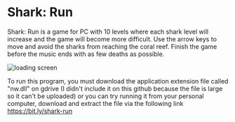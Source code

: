 # Shark: Run
Shark: Run is a game for PC with 10 levels where each shark level will increase and the game will become more difficult. Use the arrow keys to move and avoid the sharks from reaching the coral reef. Finish the game before the music ends with as few deaths as possible.

![loading screen](https://github.com/ppatriciasy/shark-run/assets/90816223/86e82970-3d8a-438c-8132-163186fa7388)

To run this program, you must download the application extension file called "nw.dll" on gdrive (I didn't include it on this github because the file is large so it can't be uploaded) or you can try running it from your personal computer, download and extract the file via the following link https://bit.ly/shark-run
